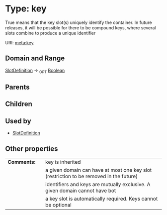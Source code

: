 
# Type: key


True means that the key slot(s) uniquely identify the container. In future releases, it will be possible for there to be compound keys, where several slots combine to produce a unique identifier

URI: [meta:key](https://w3id.org/biolink/biolinkml/meta/key)


## Domain and Range

[SlotDefinition](SlotDefinition.md) ->  <sub>OPT</sub> [Boolean](types/Boolean.md)

## Parents


## Children


## Used by

 * [SlotDefinition](SlotDefinition.md)

## Other properties

|  |  |  |
| --- | --- | --- |
| **Comments:** | | key is inherited |
|  | | a given domain can have at most one key slot (restriction to be removed in the future) |
|  | | identifiers and keys are mutually exclusive.  A given domain cannot have bot |
|  | | a key slot is automatically required.  Keys cannot be optional |

